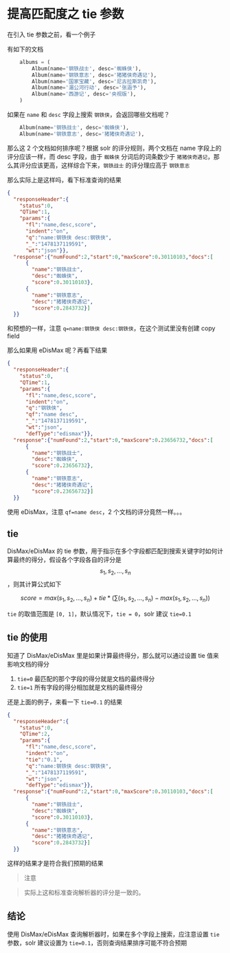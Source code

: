 # 提高匹配度之 tie 参数

在引入 tie 参数之前，看一个例子

有如下的文档

```python
    albums = (
        Album(name='钢铁战士', desc='蜘蛛侠'),
        Album(name='钢铁意志', desc='猪猪侠奇遇记'),
        Album(name='国家宝藏', desc='尼古拉斯凯奇'),
        Album(name='湄公河行动', desc='张涵予'),
        Album(name='西游记', desc='央视版'),
    )
```

如果在 `name` 和 `desc` 字段上搜索 `钢铁侠`，会返回哪些文档呢？

```python
    Album(name='钢铁战士', desc='蜘蛛侠'),
    Album(name='钢铁意志', desc='猪猪侠奇遇记'),
```

那么这 2 个文档如何排序呢？根据 solr 的评分规则，两个文档在 name 字段上的评分应该一样，而 desc 字段，由于 `蜘蛛侠` 分词后的词条数少于 `猪猪侠奇遇记`，那么其评分应该更高，这样综合下来，`钢铁战士` 的评分理应高于 `钢铁意志`

那么实际上是这样吗，看下标准查询的结果

```json
{
  "responseHeader":{
    "status":0,
    "QTime":1,
    "params":{
      "fl":"name,desc,score",
      "indent":"on",
      "q":"name:钢铁侠 desc:钢铁侠",
      "_":"1478137119591",
      "wt":"json"}},
  "response":{"numFound":2,"start":0,"maxScore":0.30110103,"docs":[
      {
        "name":"钢铁战士",
        "desc":"蜘蛛侠",
        "score":0.30110103},
      {
        "name":"钢铁意志",
        "desc":"猪猪侠奇遇记",
        "score":0.2843732}]
  }}
```

和预想的一样，注意 `q=name:钢铁侠 desc:钢铁侠`，在这个测试里没有创建 copy field

那么如果用 eDisMax 呢？再看下结果

```json
{
  "responseHeader":{
    "status":0,
    "QTime":1,
    "params":{
      "fl":"name,desc,score",
      "indent":"on",
      "q":"钢铁侠",
      "qf":"name desc",
      "_":"1478137119591",
      "wt":"json",
      "defType":"edismax"}},
  "response":{"numFound":2,"start":0,"maxScore":0.23656732,"docs":[
      {
        "name":"钢铁战士",
        "desc":"蜘蛛侠",
        "score":0.23656732},
      {
        "name":"钢铁意志",
        "desc":"猪猪侠奇遇记",
        "score":0.23656732}]
  }}
```

使用 eDisMax，注意 `qf=name desc`，2 个文档的评分竟然一样。。。

## tie

DisMax/eDisMax 的 tie 参数，用于指示在多个字段都匹配到搜索关键字时如何计算最终的得分，假设各个字段各自的评分是 $$s_1,s_2,\ldots,s_n$$，则其计算公式如下

$$
score = max(s_1, s_2, \ldots , s_n) + tie * (\sum(s_1, s_2, \ldots , s_n) - max(s_1, s_2, \ldots , s_n))
$$

`tie` 的取值范围是 `[0, 1]`，默认情况下，`tie = 0`，solr 建议 `tie=0.1`

## tie 的使用

知道了 DisMax/eDisMax 里是如果计算最终得分，那么就可以通过设置 tie 值来影响文档的得分

1. `tie=0` 最匹配的那个字段的得分就是文档的最终得分
2. `tie=1` 所有字段的得分相加就是文档的最终得分

还是上面的例子，来看一下 `tie=0.1` 的结果

```json
{
  "responseHeader":{
    "status":0,
    "QTime":2,
    "params":{
      "fl":"name,desc,score",
      "indent":"on",
      "tie":"0.1",
      "q":"name:钢铁侠 desc:钢铁侠",
      "_":"1478137119591",
      "wt":"json",
      "defType":"edismax"}},
  "response":{"numFound":2,"start":0,"maxScore":0.30110103,"docs":[
      {
        "name":"钢铁战士",
        "desc":"蜘蛛侠",
        "score":0.30110103},
      {
        "name":"钢铁意志",
        "desc":"猪猪侠奇遇记",
        "score":0.2843732}]
  }}
```

这样的结果才是符合我们预期的结果

> 注意

> 实际上这和标准查询解析器的评分是一致的。

## 结论

使用 DisMax/eDisMax 查询解析器时，如果在多个字段上搜索，应注意设置 `tie` 参数，solr 建议设置为 `tie=0.1`，否则查询结果排序可能不符合预期